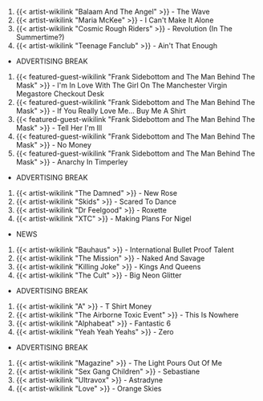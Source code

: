 1. {{< artist-wikilink "Balaam And The Angel" >}} - The Wave
2. {{< artist-wikilink "Maria McKee" >}} - I Can't Make It Alone
3. {{< artist-wikilink "Cosmic Rough Riders" >}} - Revolution (In The Summertime?)
4. {{< artist-wikilink "Teenage Fanclub" >}} - Ain't That Enough

- ADVERTISING BREAK

1. {{< featured-guest-wikilink "Frank Sidebottom and The Man Behind The Mask" >}} - I'm In Love With The Girl On The Manchester Virgin Megastore Checkout Desk
2. {{< featured-guest-wikilink "Frank Sidebottom and The Man Behind The Mask" >}} - If You Really Love Me... Buy Me A Shirt
3. {{< featured-guest-wikilink "Frank Sidebottom and The Man Behind The Mask" >}} - Tell Her I'm Ill
4. {{< featured-guest-wikilink "Frank Sidebottom and The Man Behind The Mask" >}} - No Money
5. {{< featured-guest-wikilink "Frank Sidebottom and The Man Behind The Mask" >}} - Anarchy In Timperley

- ADVERTISING BREAK

1. {{< artist-wikilink "The Damned" >}} - New Rose
2. {{< artist-wikilink "Skids" >}} - Scared To Dance
3. {{< artist-wikilink "Dr Feelgood" >}} - Roxette
4. {{< artist-wikilink "XTC" >}} - Making Plans For Nigel

- NEWS

1. {{< artist-wikilink "Bauhaus" >}} - International Bullet Proof Talent
2. {{< artist-wikilink "The Mission" >}} - Naked And Savage
3. {{< artist-wikilink "Killing Joke" >}} - Kings And Queens
4. {{< artist-wikilink "The Cult" >}} - Big Neon Glitter

- ADVERTISING BREAK

1. {{< artist-wikilink "A" >}} - T Shirt Money
2. {{< artist-wikilink "The Airborne Toxic Event" >}} - This Is Nowhere
3. {{< artist-wikilink "Alphabeat" >}} - Fantastic 6
4. {{< artist-wikilink "Yeah Yeah Yeahs" >}} - Zero

- ADVERTISING BREAK

1. {{< artist-wikilink "Magazine" >}} - The Light Pours Out Of Me
2. {{< artist-wikilink "Sex Gang Children" >}} - Sebastiane
3. {{< artist-wikilink "Ultravox" >}} - Astradyne
4. {{< artist-wikilink "Love" >}} - Orange Skies

